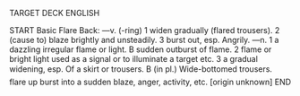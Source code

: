 TARGET DECK
ENGLISH

START
Basic
Flare
Back: —v. (-ring) 1 widen gradually (flared trousers). 2 (cause to) blaze brightly and unsteadily. 3 burst out, esp. Angrily. —n. 1 a dazzling irregular flame or light. B sudden outburst of flame. 2 flame or bright light used as a signal or to illuminate a target etc. 3 a gradual widening, esp. Of a skirt or trousers. B (in pl.) Wide-bottomed trousers.  flare up burst into a sudden blaze, anger, activity, etc. [origin unknown]
END
